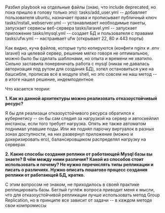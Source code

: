 Разбил playbook на отдельные файлы (знаю, что include deprecated, но пока пришло в голову только это):
tasks/add_user.yml -- добавляет пользователя ubuntu, назначает права и прописывает публичный ключ
tasks/install_webserver.yml -- устанавливает необходимые пакеты, запускает сервисы веб-сервера
tasks/laravel.yml -- запускает приложение
tasks/mysql.yml -- создает БД и пользователя с правами
tasks/ufw.yml -- настраивает ufw (открывает 22, 80 и 443 порты)

Как видно, куча файлов, которые тупо копируются (конфиги nginx и .env laravel) на целевой сервер, решение мягко говоря не оптимальное, можно было бы сделать шаблонами, но опыта и времени не хватило.
Сильно заставила понервничать работа с mysql (никак не давалась авторизация под рутом для создания БД), хотел остановиться уже на башсибле, прописав всё в модуле shell, но это совсем не наш метод -- в итоге нашел решение, индемподентное

Что касается теории:

**1. Как из данной архитектуры можно реализовать отказоустойчивый ресурс?**

Я бы для реализаци отказоустойчивого ресурса обратился к кубернетису -- он бы сам следил за нагрузкой на сервер и автоскейлил инстансы, если того требует нагрузка. Опять же также автоматом поднимал упавшие поды.
Или же поднял парочку виртуалок в разных зонах доступности, на них развернул приложение (можно и докеризировать его), балансировщиком распределял нагрузку на серверах

**2. Какие способы создания реплики от работающей Mysql базы вы знаете? В чём между ними различия? Какой из способов стоит использовать и почему? Не нужно перечислять типы репликации и писать о различиях. Нужно описать пошагово процесс создания реплики от работающей БД, кратко.**

С этим вопросом не знаком, не приходилось в своей практике реплицировать базы. Беглый гуглёж вопроса приводит меня к мысли, что для отказоустойчивой репликации лучше использовать метод Group Replication, но в принципе все зависит от задачи -- в каждом методе свои компромиссы
